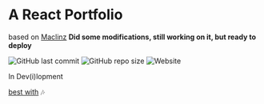 # A React Portfolio

based on [Maclinz](https://github.com/Maclinz/youtube-portfolio-tutorial)
**Did some modifications, still working on it, but ready to deploy**

![GitHub last commit](https://img.shields.io/github/last-commit/oje-edu/thenoconceptdev) ![GitHub repo size](https://img.shields.io/github/repo-size/oje-edu/thenoconceptdev) ![Website](https://img.shields.io/website?down_color=crimson&down_message=%E2%80%A0&style=plastic&up_color=lime&up_message=online&url=https%3A%2F%2Fthe.noconcept.dev)

In Dev(i)lopment

[best with](https://www.youtube.com/watch?v=doXDBBbda4Q) 🎶